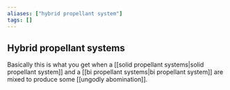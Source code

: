 ```yaml
---
aliases: ["hybrid propellant system"]
tags: []
---
```


## Hybrid propellant systems
Basically this is what you get when a [[solid propellant systems|solid propellant system]] and a [[bi propellant systems|bi propellant system]] are mixed to produce some [[ungodly abomination]].

